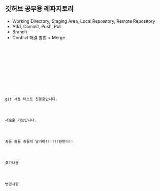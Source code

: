 ## 깃허브 공부용 레파지토리

- Working Directory, Staging Area, Local Repository, Remote Repository
- Add, Commit, Push, Pull
- Branch
- Confilct 해결 방법 + Merge

<code>
    <!DOCTYPE html>
    <html lang="en">
    <head>
         <meta charset="UTF-8" />
        <meta http-equiv="X-UA-Compatible" content="IE=edge" />
        <meta name="viewport" content="width=device-width, initial-scale=1.0" />
        <title>메인은 계속적으로 새 브렌치 없이 진행</title>
     </head>
  <body>
    <p>git 사용 테스트 진행중입니다.</p>
    <p>새로운 기능입니다.</p>
    <p>충돌 충돌 충돌이 날거야!!!!!!한번더!!</p>
    <p>추가내용</p>
    <p>변경사항</p>
  </body>
</html>

</code>
